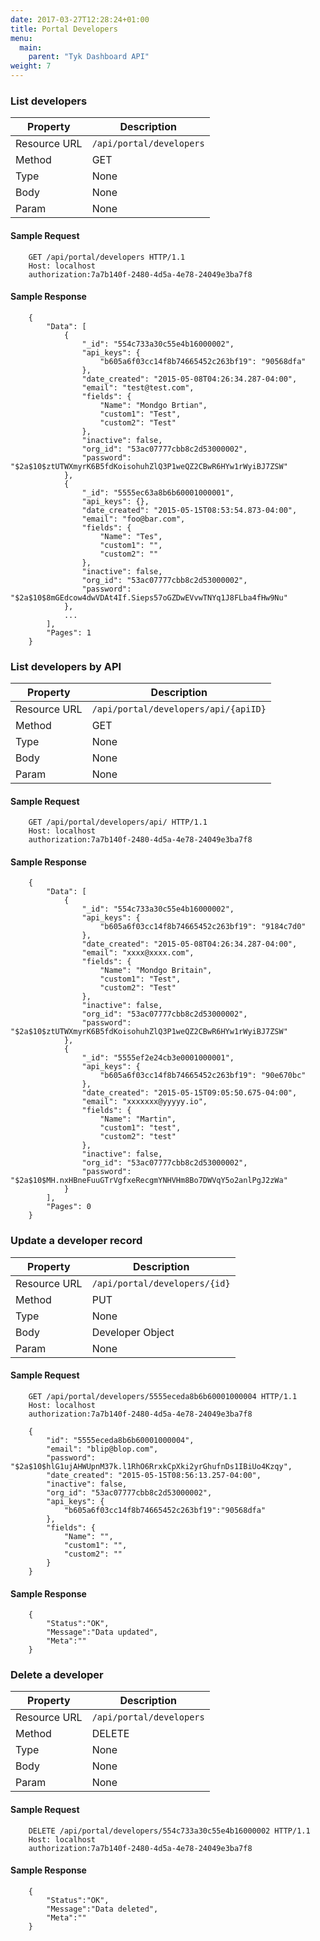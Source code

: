 ```yaml
---
date: 2017-03-27T12:28:24+01:00
title: Portal Developers
menu:
  main:
    parent: "Tyk Dashboard API"
weight: 7 
---
```


### List developers

| **Property** | **Description**          |
| ------------ | ------------------------ |
| Resource URL | `/api/portal/developers` |
| Method       | GET                      |
| Type         | None                     |
| Body         | None                     |
| Param        | None                     |

#### Sample Request

```{.copyWrapper}
    GET /api/portal/developers HTTP/1.1
    Host: localhost
    authorization:7a7b140f-2480-4d5a-4e78-24049e3ba7f8
```

#### Sample Response

```
    {
        "Data": [
            {
                "_id": "554c733a30c55e4b16000002",
                "api_keys": {
                    "b605a6f03cc14f8b74665452c263bf19": "90568dfa"
                },
                "date_created": "2015-05-08T04:26:34.287-04:00",
                "email": "test@test.com",
                "fields": {
                    "Name": "Mondgo Brtian",
                    "custom1": "Test",
                    "custom2": "Test"
                },
                "inactive": false,
                "org_id": "53ac07777cbb8c2d53000002",
                "password": "$2a$10$ztUTWXmyrK6B5fdKoisohuhZlQ3P1weQZ2CBwR6HYw1rWyiBJ7ZSW"
            },
            {
                "_id": "5555ec63a8b6b60001000001",
                "api_keys": {},
                "date_created": "2015-05-15T08:53:54.873-04:00",
                "email": "foo@bar.com",
                "fields": {
                    "Name": "Tes",
                    "custom1": "",
                    "custom2": ""
                },
                "inactive": false,
                "org_id": "53ac07777cbb8c2d53000002",
                "password": "$2a$10$8mGEdcow4dwVDAt4If.Sieps57oGZDwEVvwTNYq1J8FLba4fHw9Nu"
            },
            ...
        ],
        "Pages": 1
    }
```

### List developers by API

| **Property** | **Description**                      |
| ------------ | ------------------------------------ |
| Resource URL | `/api/portal/developers/api/{apiID}` |
| Method       | GET                                  |
| Type         | None                                 |
| Body         | None                                 |
| Param        | None                                 |

#### Sample Request

```{.copyWrapper}
    GET /api/portal/developers/api/ HTTP/1.1
    Host: localhost
    authorization:7a7b140f-2480-4d5a-4e78-24049e3ba7f8
```

#### Sample Response

```
    {
        "Data": [
            {
                "_id": "554c733a30c55e4b16000002",
                "api_keys": {
                    "b605a6f03cc14f8b74665452c263bf19": "9184c7d0"
                },
                "date_created": "2015-05-08T04:26:34.287-04:00",
                "email": "xxxx@xxxx.com",
                "fields": {
                    "Name": "Mondgo Britain",
                    "custom1": "Test",
                    "custom2": "Test"
                },
                "inactive": false,
                "org_id": "53ac07777cbb8c2d53000002",
                "password": "$2a$10$ztUTWXmyrK6B5fdKoisohuhZlQ3P1weQZ2CBwR6HYw1rWyiBJ7ZSW"
            },
            {
                "_id": "5555ef2e24cb3e0001000001",
                "api_keys": {
                    "b605a6f03cc14f8b74665452c263bf19": "90e670bc"
                },
                "date_created": "2015-05-15T09:05:50.675-04:00",
                "email": "xxxxxxx@yyyyy.io",
                "fields": {
                    "Name": "Martin",
                    "custom1": "test",
                    "custom2": "test"
                },
                "inactive": false,
                "org_id": "53ac07777cbb8c2d53000002",
                "password": "$2a$10$MH.nxHBneFuuGTrVgfxeRecgmYNHVHm8Bo7DWVqY5o2anlPgJ2zWa"
            }
        ],
        "Pages": 0
    }
```

### Update a developer record

| **Property** | **Description**               |
| ------------ | ----------------------------- |
| Resource URL | `/api/portal/developers/{id}` |
| Method       | PUT                           |
| Type         | None                          |
| Body         | Developer Object              |
| Param        | None                          |

#### Sample Request

```{.copyWrapper}
    GET /api/portal/developers/5555eceda8b6b60001000004 HTTP/1.1
    Host: localhost
    authorization:7a7b140f-2480-4d5a-4e78-24049e3ba7f8
    
    {
        "id": "5555eceda8b6b60001000004",
        "email": "blip@blop.com",
        "password": "$2a$10$hlG1ujAHWUpnM37k.l1RhO6RrxkCpXki2yrGhufnDs1IBiUo4Kzqy",
        "date_created": "2015-05-15T08:56:13.257-04:00",
        "inactive": false,
        "org_id": "53ac07777cbb8c2d53000002",
        "api_keys": {
            "b605a6f03cc14f8b74665452c263bf19":"90568dfa"
        },
        "fields": {
            "Name": "",
            "custom1": "",
            "custom2": ""
        }
    }
```

#### Sample Response

```
    {
        "Status":"OK",
        "Message":"Data updated",
        "Meta":""
    }
```

### Delete a developer

| **Property** | **Description**          |
| ------------ | ------------------------ |
| Resource URL | `/api/portal/developers` |
| Method       | DELETE                   |
| Type         | None                     |
| Body         | None                     |
| Param        | None                     |

#### Sample Request

```{.copyWrapper}
    DELETE /api/portal/developers/554c733a30c55e4b16000002 HTTP/1.1
    Host: localhost
    authorization:7a7b140f-2480-4d5a-4e78-24049e3ba7f8
```

#### Sample Response

```
    {
        "Status":"OK",
        "Message":"Data deleted",
        "Meta":""
    }
```
